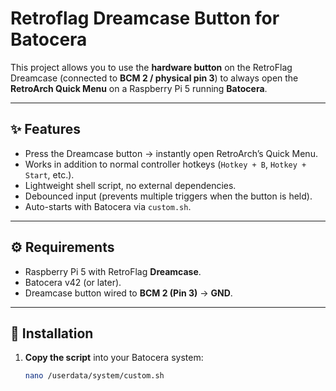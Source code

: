 # Retroflag Dreamcase Button for Batocera

This project allows you to use the **hardware button** on the RetroFlag Dreamcase (connected to **BCM 2 / physical pin 3**) to always open the **RetroArch Quick Menu** on a Raspberry Pi 5 running **Batocera**.

---

## ✨ Features
- Press the Dreamcase button → instantly open RetroArch’s Quick Menu.
- Works in addition to normal controller hotkeys (`Hotkey + B`, `Hotkey + Start`, etc.).
- Lightweight shell script, no external dependencies.
- Debounced input (prevents multiple triggers when the button is held).
- Auto-starts with Batocera via `custom.sh`.

---

## ⚙️ Requirements
- Raspberry Pi 5 with RetroFlag **Dreamcase**.
- Batocera v42 (or later).
- Dreamcase button wired to **BCM 2 (Pin 3)** → **GND**.

---

## 🚀 Installation

1. **Copy the script** into your Batocera system:

   ```bash
   nano /userdata/system/custom.sh
